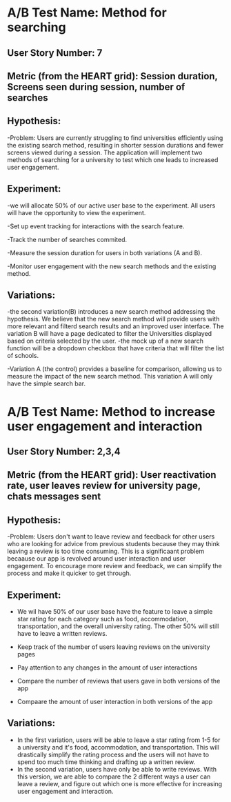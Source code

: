 
# A/B Test Name: Method for searching 
## User Story Number: 7
## Metric (from the HEART grid): Session duration, Screens seen during session, number of searches 

## Hypothesis: 

  -Problem: Users are currently struggling to find universities efficiently using the 
  existing search method, resulting in shorter session durations and fewer screens viewed during a session. 
  The application will implement two methods of searching for a university to test which one leads to increased user engagement.
  
 

## Experiment:
  -we will allocate 50% of our active user base to the experiment. All users will have the opportunity to view the experiment. 

  -Set up event tracking for interactions with the search feature.
  
  -Track the number of searches commited.
  
  -Measure the session duration for users in both variations (A and B).
  
  -Monitor user engagement with the new search methods and the existing method.
  
## Variations:

 -the second variation(B) introduces a new search method addressing the hypothesis. We believe that the new search method will
  provide users with more relevant and filterd search results and an improved user interface. The variation B will have a page dedicated to filter the 
  Universities displayed based on criteria selected by the user.
  -the mock up of a new search function will be a dropdown checkbox that have criteria that will filter the list of schools. 
  
  -Variation A (the control) provides a baseline for comparison, allowing us to measure the impact of the new search method. This variation A will only
  have the simple search bar. 



# A/B Test Name: Method to increase user engagement and interaction 
## User Story Number:  2,3,4
## Metric (from the HEART grid):  User reactivation rate, user leaves review for university page, chats messages sent

## Hypothesis: 

  -Problem: Users don't want to leave review and feedback for other users who are looking for advice from previous students because they may think leaving a review is too time consuming. This is a significaant problem becaause our app is revolved around user interaction and user engagement. To encourage more review and feedback, we can simplify the process and make it quicker to get through.
  
 

## Experiment:
  - We wil have 50% of our user base have the feature to leave a simple star rating for each category such as food, accommodation, transportation, and the overall university rating. The other 50% will still have to leave a written reviews.

  - Keep track of the number of users leaving reviews on the university pages

  - Pay attention to any changes in the amount of user interactions

  - Compare the number of reviews that users gave in both versions of the app

  - Compaare the amount of user interaction in both versions of the app 
  
## Variations:

 - In the first variation, users will be able to leave a star rating from 1-5 for a university and it's food, accommodation, and transportation. This will drastically simplify the rating process and the users will not have to spend too much time thinking and drafting up a written review.
 - In the second variation, users have only be able to write reviews. With this version, we are able to compare the 2 different ways a user can leave a review, and figure out which one is more effective for increasing user engagement and interaction.
